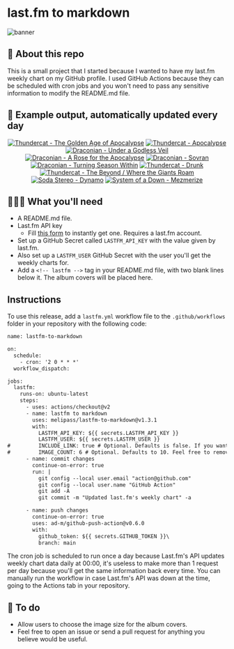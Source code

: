 # last.fm to markdown

![banner](banner.png)

## 🤖 About this repo
This is a small project that I started because I wanted to have my last.fm weekly chart on my GitHub profile. I used GitHub Actions because they can be scheduled with cron jobs and you won't need to pass any sensitive information to modify the README.md file.

## 🎵 Example output, automatically updated every day
<!-- lastfm -->
<p align="center"><a href="https://www.last.fm/music/Thundercat/The+Golden+Age+of+Apocalypse"><img src="https://lastfm.freetls.fastly.net/i/u/64s/5ba4646467174a5ebd74ad9db752d63d.png" title="Thundercat - The Golden Age of Apocalypse"></a> <a href="https://www.last.fm/music/Thundercat/Apocalypse"><img src="https://lastfm.freetls.fastly.net/i/u/64s/a6b1ec6724b24a3892a0f27311f272e7.png" title="Thundercat - Apocalypse"></a> <a href="https://www.last.fm/music/Draconian/Under+a+Godless+Veil"><img src="https://lastfm.freetls.fastly.net/i/u/64s/ad4651d95e12d6860ff3de129eb0568c.jpg" title="Draconian - Under a Godless Veil"></a> <a href="https://www.last.fm/music/Draconian/A+Rose+for+the+Apocalypse"><img src="https://lastfm.freetls.fastly.net/i/u/64s/7c899d37acba45f1aed43e95a0bf1b9e.png" title="Draconian - A Rose for the Apocalypse"></a> <a href="https://www.last.fm/music/Draconian/Sovran"><img src="https://lastfm.freetls.fastly.net/i/u/64s/be5a1176dea92e839b706c2ebf0d7b5a.jpg" title="Draconian - Sovran"></a> <a href="https://www.last.fm/music/Draconian/Turning+Season+Within"><img src="https://lastfm.freetls.fastly.net/i/u/64s/02f0efc0873f4e61b526dd150a5ce64e.png" title="Draconian - Turning Season Within"></a> <a href="https://www.last.fm/music/Thundercat/Drunk"><img src="https://lastfm.freetls.fastly.net/i/u/64s/17311ac4702bbc6245e9ee2958630c8f.jpg" title="Thundercat - Drunk"></a> <a href="https://www.last.fm/music/Thundercat/The+Beyond+%2F+Where+the+Giants+Roam"><img src="https://lastfm.freetls.fastly.net/i/u/64s/00607a78fc745ae8382b6c9225b50b83.png" title="Thundercat - The Beyond / Where the Giants Roam"></a> <a href="https://www.last.fm/music/Soda+Stereo/Dynamo"><img src="https://lastfm.freetls.fastly.net/i/u/64s/f60967d48498b86b727bc919104d58e8.jpg" title="Soda Stereo - Dynamo"></a> <a href="https://www.last.fm/music/System+of+a+Down/Mezmerize"><img src="https://lastfm.freetls.fastly.net/i/u/64s/6af731c307585bb1e496f80f7dbad566.jpg" title="System of a Down - Mezmerize"></a> </p>

          
## 👩🏽‍💻 What you'll need
* A README.md file.
* Last.fm API key
  * Fill [this form](https://www.last.fm/api/account/create) to instantly get one. Requires a last.fm account.
* Set up a GitHub Secret called ```LASTFM_API_KEY``` with the value given by last.fm.
* Also set up a ```LASTFM_USER``` GitHub Secret with the user you'll get the weekly charts for.
* Add a ```<!-- lastfm -->``` tag in your README.md file, with two blank lines below it. The album covers will be placed here.

## Instructions
To use this release, add a ```lastfm.yml``` workflow file to the ```.github/workflows``` folder in your repository with the following code:
```diff
name: lastfm-to-markdown

on:
  schedule:
    - cron: '2 0 * * *'
  workflow_dispatch:

jobs:
  lastfm:
    runs-on: ubuntu-latest
    steps:
      - uses: actions/checkout@v2
      - name: lastfm to markdown
        uses: melipass/lastfm-to-markdown@v1.3.1
        with:
          LASTFM_API_KEY: ${{ secrets.LASTFM_API_KEY }}
          LASTFM_USER: ${{ secrets.LASTFM_USER }}
#         INCLUDE_LINK: true # Optional. Defaults is false. If you want to include the link to the album page, set this to true.
#         IMAGE_COUNT: 6 # Optional. Defaults to 10. Feel free to remove this line if you want.
      - name: commit changes
        continue-on-error: true
        run: |
          git config --local user.email "action@github.com"
          git config --local user.name "GitHub Action"
          git add -A
          git commit -m "Updated last.fm's weekly chart" -a

      - name: push changes
        continue-on-error: true
        uses: ad-m/github-push-action@v0.6.0
        with:
          github_token: ${{ secrets.GITHUB_TOKEN }}\
          branch: main
```
The cron job is scheduled to run once a day because Last.fm's API updates weekly chart data daily at 00:00, it's useless to make more than 1 request per day because you'll get the same information back every time. You can manually run the workflow in case Last.fm's API was down at the time, going to the Actions tab in your repository.

## 🚧 To do
* Allow users to choose the image size for the album covers.
* Feel free to open an issue or send a pull request for anything you believe would be useful.

